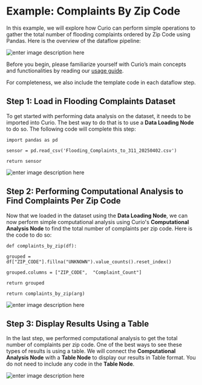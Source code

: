 ﻿# Example: Complaints By Zip Code
In this example, we will explore how Curio can perform simple operations to gather the total number of flooding complaints ordered by Zip Code using Pandas. Here is the overview of the dataflow pipeline:

![enter image description here](https://media-hosting.imagekit.io/63740a353f0b416d/c_by_zip_3.PNG?Expires=1838679694&Key-Pair-Id=K2ZIVPTIP2VGHC&Signature=K3tmZAAoWdp8EYOfeYUTlrLGCeBLqLtHbdeI2nn1DiGc7jPfQmRq5~K-L~hkqN99anyJ-PCRdKVd1UeQT73Ma239sKSFPGF5hUK5BXWycX7lLZq9F4vSdyPDTxMuvqMc9xBWTd-lYUoyegSusZR7Ojq95kl3AWfkJEjlmXjXsIye2rFiDlSiYTiy6N-NNbs6REV0Of3rBRf7XkmmAaGsGqM0TvLKxiEf2LUqPgCj9GqBKss93HhA3gEkO9OlvkHJ6zA3HwhayFeUXYlMFrDH4FedwM4mOo2K7BqaHIM8kGzFl0l5WXGAcrSrY7iNxTrIciXDgJ~NFlw-unBM40Nlaw__)

Before you begin, please familiarize yourself with Curio’s main concepts and functionalities by reading our [usage guide](https://github.com/urban-toolkit/curio/blob/main/docs/USAGE.md).

For completeness, we also include the template code in each dataflow step.

## Step 1: Load in Flooding Complaints Dataset

To get started with performing data analysis on the dataset, it needs to be imported into Curio. The best way to do that is to use a **Data Loading Node** to do so. The following code will complete this step:
```
import pandas as pd

sensor = pd.read_csv('Flooding_Complaints_to_311_20250402.csv')

return sensor
```

![enter image description here](https://media-hosting.imagekit.io/5e9b1aa6a8d8482d/c_by_zip_1.PNG?Expires=1838679608&Key-Pair-Id=K2ZIVPTIP2VGHC&Signature=WNF5oVGMxHi18xsCWKTsT2Ppk~gvF1MrL7EUjCMKKU63kJyLWzoGUgapj6UnjkWb6ZjpowRUJnYcL6Y9jTNHmoKGWSvshauXJbfPTGhNW-~UKstRzH05mLPsUvr9A5dUAvSEyI0TRQNRSPWMiTfZT9iOriVDOzXDvbbcIXrUruUC70AQk~EXDBBqlVS6OjJ8~E3gHeX9ZAAxiehksjuTYRU3Q~NaGFHuGX0zhQUhbtcsqtmaN-AKer4JjllOGNq-5Pwiwdcfit1u7fl69PiUIzRup8pAtSl5WFoLi7Jamxlcho3HIEhu3VSvgt33RB1LeXuFm2ypjnLK4benxXcrXA__)
## Step 2: Performing Computational Analysis to Find Complaints Per Zip Code
Now that we loaded in the dataset using the **Data Loading Node**, we can now perform simple computational analysis using Curio's **Computational Analysis Node** to find the total number of complaints per zip code. Here is the code to do so:

```
def complaints_by_zip(df):

grouped = df["ZIP_CODE"].fillna("UNKNOWN").value_counts().reset_index()

grouped.columns = ["ZIP_CODE",  "Complaint_Count"]

return grouped

return complaints_by_zip(arg)
```

![enter image description here](https://media-hosting.imagekit.io/411e3263f537412a/c_by_zip_2.PNG?Expires=1838679694&Key-Pair-Id=K2ZIVPTIP2VGHC&Signature=xtugJO-plpeEYT~iTlSBXIkovyOIb0sUxg2S9XpWdkWXvSbfKEnTZha5RjaMqWdt-6iuoV36ooOOUSUNSr726TqKWms8JmbZOJSA8qzCe4qq7zUMH~hH9-HAO-ABOKOT94KQt8HH0j4s30mKYx5BUmLui51u3bzYfwAupx1t4GaNsrPvf1k-viouCpZCIhH99-xj1ygBbD3XOaheNW6T6MtacVnflFH~sK2V8LxMJoEFc5m4tmpHXMhOoslMDLxcRAb3C8prTP6fRylkgsWz-O8k6TopmtpAEHFESS64IzDi~D130BzElSDLeeCdf3Bjeew2I2y7H8l0yKf7VCrggQ__)

## Step 3: Display Results Using a Table
In the last step, we performed computational analysis to get the total number of complaints per zip code. One of the best ways to see these types of results is using a table. We will connect the **Computational Analysis Node** with a **Table Node** to display our results in Table format. You do not need to include any code in the **Table Node**.

![enter image description here](https://media-hosting.imagekit.io/63740a353f0b416d/c_by_zip_3.PNG?Expires=1838679694&Key-Pair-Id=K2ZIVPTIP2VGHC&Signature=K3tmZAAoWdp8EYOfeYUTlrLGCeBLqLtHbdeI2nn1DiGc7jPfQmRq5~K-L~hkqN99anyJ-PCRdKVd1UeQT73Ma239sKSFPGF5hUK5BXWycX7lLZq9F4vSdyPDTxMuvqMc9xBWTd-lYUoyegSusZR7Ojq95kl3AWfkJEjlmXjXsIye2rFiDlSiYTiy6N-NNbs6REV0Of3rBRf7XkmmAaGsGqM0TvLKxiEf2LUqPgCj9GqBKss93HhA3gEkO9OlvkHJ6zA3HwhayFeUXYlMFrDH4FedwM4mOo2K7BqaHIM8kGzFl0l5WXGAcrSrY7iNxTrIciXDgJ~NFlw-unBM40Nlaw__)
